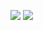[![](https://gitlab.com/pl.rachuna-net/infrastructure/terraform/modules/gitlab-project/-/badges/release.svg)](https://gitlab.com/pl.rachuna-net/infrastructure/terraform/modules/gitlab-project/-/releases)
[![](https://gitlab.com/pl.rachuna-net/infrastructure/terraform/modules/gitlab-project/badges/main/pipeline.svg)](https://gitlab.com/pl.rachuna-net/infrastructure/terraform/modules/gitlab-project/-/commits/main)
